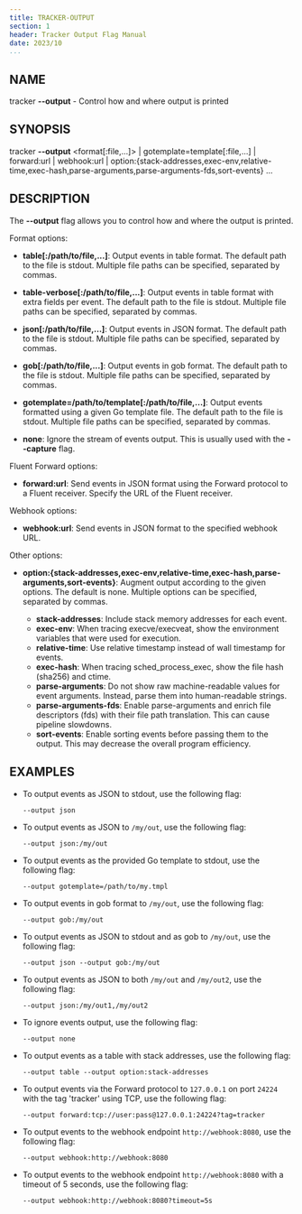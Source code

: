 ```yaml
---
title: TRACKER-OUTPUT
section: 1
header: Tracker Output Flag Manual
date: 2023/10
...
```


## NAME

tracker **\-\-output** - Control how and where output is printed

## SYNOPSIS

tracker **\-\-output** <format[:file,...]\> | gotemplate=template[:file,...] | forward:url | webhook:url | option:{stack-addresses,exec-env,relative-time,exec-hash,parse-arguments,parse-arguments-fds,sort-events} ...


## DESCRIPTION

The **\-\-output** flag allows you to control how and where the output is printed.

Format options:

- **table[:/path/to/file,...]**: Output events in table format. The default path to the file is stdout. Multiple file paths can be specified, separated by commas.

- **table-verbose[:/path/to/file,...]**: Output events in table format with extra fields per event. The default path to the file is stdout. Multiple file paths can be specified, separated by commas.

- **json[:/path/to/file,...]**: Output events in JSON format. The default path to the file is stdout. Multiple file paths can be specified, separated by commas.

- **gob[:/path/to/file,...]**: Output events in gob format. The default path to the file is stdout. Multiple file paths can be specified, separated by commas.

- **gotemplate=/path/to/template[:/path/to/file,...]**: Output events formatted using a given Go template file. The default path to the file is stdout. Multiple file paths can be specified, separated by commas.

- **none**: Ignore the stream of events output. This is usually used with the **\-\-capture** flag.

Fluent Forward options:

- **forward:url**: Send events in JSON format using the Forward protocol to a Fluent receiver. Specify the URL of the Fluent receiver.

Webhook options:

- **webhook:url**: Send events in JSON format to the specified webhook URL.

Other options:

- **option:{stack-addresses,exec-env,relative-time,exec-hash,parse-arguments,sort-events}**: Augment output according to the given options. The default is none. Multiple options can be specified, separated by commas.

  - **stack-addresses**: Include stack memory addresses for each event.
  - **exec-env**: When tracing execve/execveat, show the environment variables that were used for execution.
  - **relative-time**: Use relative timestamp instead of wall timestamp for events.
  - **exec-hash**: When tracing sched_process_exec, show the file hash (sha256) and ctime.
  - **parse-arguments**: Do not show raw machine-readable values for event arguments. Instead, parse them into human-readable strings.
  - **parse-arguments-fds**: Enable parse-arguments and enrich file descriptors (fds) with their file path translation. This can cause pipeline slowdowns.
  - **sort-events**: Enable sorting events before passing them to the output. This may decrease the overall program efficiency.

## EXAMPLES

- To output events as JSON to stdout, use the following flag:

  ```console
  --output json
  ```

- To output events as JSON to `/my/out`, use the following flag:

  ```console
  --output json:/my/out
  ```

- To output events as the provided Go template to stdout, use the following flag:

  ```console
  --output gotemplate=/path/to/my.tmpl
  ```

- To output events in gob format to `/my/out`, use the following flag:

  ```console
  --output gob:/my/out
  ```

- To output events as JSON to stdout and as gob to `/my/out`, use the following flag:

  ```console
  --output json --output gob:/my/out
  ```

- To output events as JSON to both `/my/out` and `/my/out2`, use the following flag:

  ```console
  --output json:/my/out1,/my/out2
  ```

- To ignore events output, use the following flag:

  ```console
  --output none
  ```

- To output events as a table with stack addresses, use the following flag:

  ```console
  --output table --output option:stack-addresses
  ```

- To output events via the Forward protocol to `127.0.0.1` on port `24224` with the tag 'tracker' using TCP, use the following flag:

  ```console
  --output forward:tcp://user:pass@127.0.0.1:24224?tag=tracker
  ```

- To output events to the webhook endpoint `http://webhook:8080`, use the following flag:

  ```console
  --output webhook:http://webhook:8080
  ```

- To output events to the webhook endpoint `http://webhook:8080` with a timeout of 5 seconds, use the following flag:

  ```console
  --output webhook:http://webhook:8080?timeout=5s
  ```
